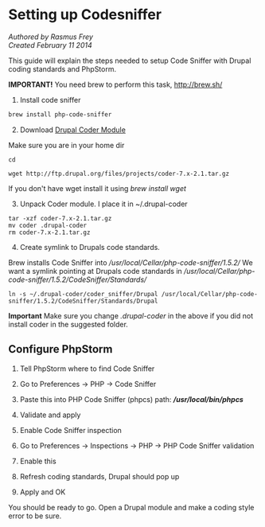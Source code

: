 # Setting up Codesniffer

_Authored by Rasmus Frey_  
_Created February 11 2014_

This guide will explain the steps needed to setup Code Sniffer with Drupal coding standards and PhpStorm.

**IMPORTANT!** You need brew to perform this task, http://brew.sh/

1. Install code sniffer

  ```sh
  brew install php-code-sniffer
  ```
2. Download [Drupal Coder Module](https://drupal.org/project/coder)

  Make sure you are in your home dir

  ```
  cd
  ```

  ```
  wget http://ftp.drupal.org/files/projects/coder-7.x-2.1.tar.gz
  ```

  If you don't have wget install it using _brew install wget_

3. Unpack Coder module. I place it in ~/.drupal-coder

  ```
  tar -xzf coder-7.x-2.1.tar.gz
  mv coder .drupal-coder
  rm coder-7.x-2.1.tar.gz
  ```

4. Create symlink to Drupals code standards.

  Brew installs Code Sniffer into _/usr/local/Cellar/php-code-sniffer/1.5.2/_
  We want a symlink pointing at Drupals code standards in _/usr/local/Cellar/php-code-sniffer/1.5.2/CodeSniffer/Standards/_

  ```
  ln -s ~/.drupal-coder/coder_sniffer/Drupal /usr/local/Cellar/php-code-sniffer/1.5.2/CodeSniffer/Standards/Drupal
  ```

  **Important** Make sure you change _.drupal-coder_ in the above if you did not install coder in the suggested folder.

## Configure PhpStorm

1. Tell PhpStorm where to find Code Sniffer

  1. Go to Preferences -> PHP -> Code Sniffer

  2. Paste this into PHP Code Sniffer (phpcs) path: **_/usr/local/bin/phpcs_**

  3. Validate and apply

2. Enable Code Sniffer inspection

  1. Go to Preferences -> Inspections -> PHP -> PHP Code Sniffer validation
  
  2. Enable this

  3. Refresh coding standards, Drupal should pop up

  4. Apply and OK


You should be ready to go. Open a Drupal module and make a coding style error to be sure.
